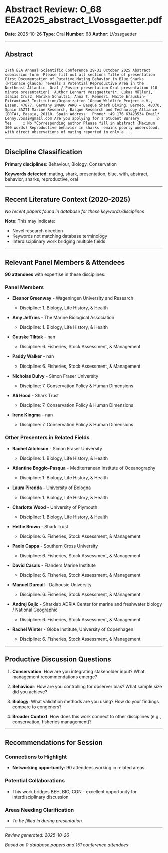 # Abstract Review: O_68 EEA2025_abstract_LVossgaetter.pdf

**Date**: 2025-10-26
**Type**: Oral
**Number**: 68
**Author**: LVossgaetter

---

## Abstract

```
 
27th EEA Annual Scientific Conference 29-31 October 2025 Abstract submission form  Please fill out all sections Title of presentation First Documentation of Putative Mating Behavior in Blue Sharks (Prionace glauca) reveals a Potential Reproductive Area in the Northeast Atlantic  Oral / Poster presentation Oral presentation (10-minute presentation)  Author Lennart Vossgaetter1*, Lukas Müller1, Isaias Cruz2, Marika Schultz1, Anna T. Renner1, Maite Erauskin-Extramiana3 Institution/Organization 1Ocean Wildlife Project e.V., Essen, 47877, Germany 2MAKO PAKO – Basque Shark Diving, Bermeo, 48370, Spain 3AZTI Marine Research, Basque Research and Technology Alliance (BRTA), Pasaia, 20110, Spain Address   Phone* +49 176 63423534 Email* Lenny.vossi@gmail.com Are you applying for a Student Bursary        ○ Yes     ○ No *Corresponding author Please fill in abstract (Maximum 300 words) Reproductive behavior in sharks remains poorly understood, with direct observations of mating reported in only a ...
```

---

## Discipline Classification

**Primary disciplines**: Behaviour, Biology, Conservation

**Keywords detected**: mating, shark, presentation, blue, with, abstract, behavior, sharks, reproductive, oral


---

## Recent Literature Context (2020-2025)


*No recent papers found in database for these keywords/disciplines*

**Note**: This may indicate:
- Novel research direction
- Keywords not matching database terminology
- Interdisciplinary work bridging multiple fields

---

## Relevant Panel Members & Attendees


**90 attendees** with expertise in these disciplines:


### Panel Members

- **Eleanor Greenway** - Wageningen University and Research
  - Discipline: 1. Biology, Life History, & Health

- **Amy Jeffries** - The Marine Biological Association
  - Discipline: 1. Biology, Life History, & Health

- **Guuske Tiktak** - nan
  - Discipline: 6. Fisheries, Stock Assessment, & Management

- **Paddy Walker** - nan
  - Discipline: 6. Fisheries, Stock Assessment, & Management

- **Nicholas Dulvy** - Simon Fraser University
  - Discipline: 7. Conservation Policy & Human Dimensions

- **Ali Hood** - Shark Trust
  - Discipline: 7. Conservation Policy & Human Dimensions

- **Irene Kingma** - nan
  - Discipline: 7. Conservation Policy & Human Dimensions


### Other Presenters in Related Fields

- **Rachel Aitchison** - Simon Fraser University
  - Discipline: 1. Biology, Life History, & Health

- **Atlantine Boggio-Pasqua** - Mediterranean Institute of Oceanography
  - Discipline: 1. Biology, Life History, & Health

- **Laura Piredda** - University of Bologna
  - Discipline: 1. Biology, Life History, & Health

- **Charlotte Wood** - University of Plymouth
  - Discipline: 1. Biology, Life History, & Health

- **Hettie Brown** - Shark Trust
  - Discipline: 6. Fisheries, Stock Assessment, & Management

- **Paolo Cappa** - Southern Cross University
  - Discipline: 6. Fisheries, Stock Assessment, & Management

- **David Casals** - Flanders Marine Institute
  - Discipline: 6. Fisheries, Stock Assessment, & Management

- **Manuel Dureuil** - Dalhousie University
  - Discipline: 6. Fisheries, Stock Assessment, & Management

- **Andrej Gajic** - Sharklab ADRIA Center for marine and freshwater biology / National Geographic
  - Discipline: 6. Fisheries, Stock Assessment, & Management

- **Rachel Winter** - Globe Institute, University of Copenhagen
  - Discipline: 6. Fisheries, Stock Assessment, & Management

---

## Productive Discussion Questions


1. **Conservation**: How are you integrating stakeholder input? What management recommendations emerge?


2. **Behaviour**: How are you controlling for observer bias? What sample size did you achieve?


3. **Biology**: What validation methods are you using? How do your findings compare to congeners?


4. **Broader Context**: How does this work connect to other disciplines (e.g., conservation, fisheries management)?


---

## Recommendations for Session

### Connections to Highlight

- **Networking opportunity**: 90 attendees working in related areas

### Potential Collaborations

- This work bridges BEH, BIO, CON - excellent opportunity for interdisciplinary discussion

### Areas Needing Clarification

- _To be filled in during presentation_

---


*Review generated: 2025-10-26*

*Based on 0 database papers and 151 conference attendees*